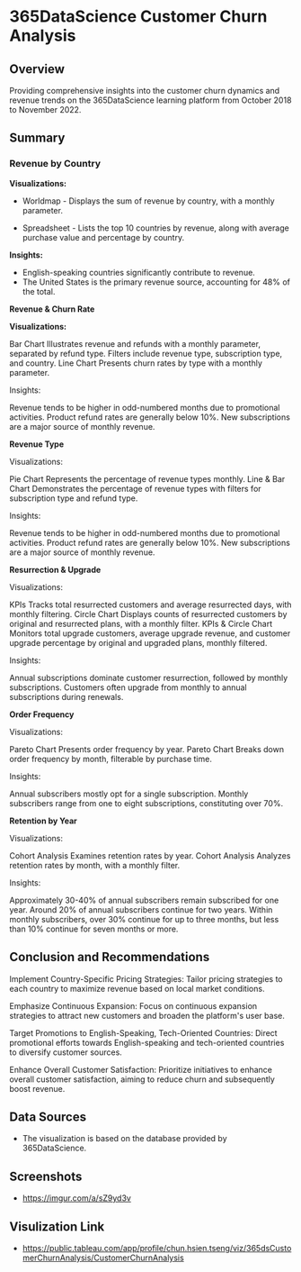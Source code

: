 # 365DataScience Customer Churn Analysis

## Overview

Providing comprehensive insights into the customer churn dynamics and revenue trends on the 365DataScience learning platform from October 2018 to November 2022.

## Summary

### Revenue by Country

**Visualizations:**

 - Worldmap - 
Displays the sum of revenue by country, with a monthly parameter.

 - Spreadsheet - 
Lists the top 10 countries by revenue, along with average purchase value and percentage by country.

**Insights:**

 - English-speaking countries significantly contribute to revenue.
 - The United States is the primary revenue source, accounting for 48% of the total.

**Revenue & Churn Rate**

**Visualizations:**

Bar Chart
Illustrates revenue and refunds with a monthly parameter, separated by refund type. Filters include revenue type, subscription type, and country.
Line Chart
Presents churn rates by type with a monthly parameter.

Insights:

Revenue tends to be higher in odd-numbered months due to promotional activities.
Product refund rates are generally below 10%.
New subscriptions are a major source of monthly revenue.

**Revenue Type**

Visualizations:

Pie Chart
Represents the percentage of revenue types monthly.
Line & Bar Chart
Demonstrates the percentage of revenue types with filters for subscription type and refund type.

Insights:

Revenue tends to be higher in odd-numbered months due to promotional activities.
Product refund rates are generally below 10%.
New subscriptions are a major source of monthly revenue.

**Resurrection & Upgrade**

Visualizations:

KPIs
Tracks total resurrected customers and average resurrected days, with monthly filtering.
Circle Chart
Displays counts of resurrected customers by original and resurrected plans, with a monthly filter.
KPIs & Circle Chart
Monitors total upgrade customers, average upgrade revenue, and customer upgrade percentage by original and upgraded plans, monthly filtered.

Insights:

Annual subscriptions dominate customer resurrection, followed by monthly subscriptions.
Customers often upgrade from monthly to annual subscriptions during renewals.

**Order Frequency**

Visualizations:

Pareto Chart
Presents order frequency by year.
Pareto Chart
Breaks down order frequency by month, filterable by purchase time.

Insights:

Annual subscribers mostly opt for a single subscription.
Monthly subscribers range from one to eight subscriptions, constituting over 70%.

**Retention by Year**

Visualizations:

Cohort Analysis
Examines retention rates by year.
Cohort Analysis
Analyzes retention rates by month, with a monthly filter.

Insights:

Approximately 30-40% of annual subscribers remain subscribed for one year.
Around 20% of annual subscribers continue for two years.
Within monthly subscribers, over 30% continue for up to three months, but less than 10% continue for seven months or more.

## Conclusion and Recommendations

Implement Country-Specific Pricing Strategies:
Tailor pricing strategies to each country to maximize revenue based on local market conditions.

Emphasize Continuous Expansion:
Focus on continuous expansion strategies to attract new customers and broaden the platform's user base.

Target Promotions to English-Speaking, Tech-Oriented Countries:
Direct promotional efforts towards English-speaking and tech-oriented countries to diversify customer sources.

Enhance Overall Customer Satisfaction:
Prioritize initiatives to enhance overall customer satisfaction, aiming to reduce churn and subsequently boost revenue.

## Data Sources
 - The visualization is based on the database provided by 365DataScience.

## Screenshots

- https://imgur.com/a/sZ9yd3v

## Visulization Link

 - https://public.tableau.com/app/profile/chun.hsien.tseng/viz/365dsCustomerChurnAnalysis/CustomerChurnAnalysis
